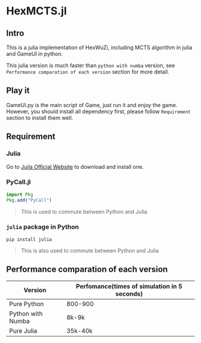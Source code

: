 # HexMCTS.jl

## Intro

This is a julia implementation of HexWuZi, including MCTS algorithm in julia and GameUI in python.

This julia version is much faster than `python with numba` version, see `Performance comparation of each version` section for more detail.

## Play it

GameUI.py is the main script of Game, just run it and enjoy the game. However, you should install all dependency first, please follow `Requirement` section to install them well.

## Requirement

### Julia

Go to [Juila Official Website](https://julialang.org/downloads//) to download and install one.

### PyCall.jl

```julia
import Pkg
Pkg.add("PyCall")
```

> This is used to commute between Python and Julia

### `julia` package in Python

```shell
pip install julia
```

> This is also used to commute between Python and Julia

## Performance comparation of each version

| Version           | Perfomance(times of simulation in 5 seconds) |
| ----------------- | -------------------------------------------- |
| Pure Python       | 800-900                                      |
| Python with Numba | 8k-9k                                        |
| Pure Julia        | 35k-40k                                      |